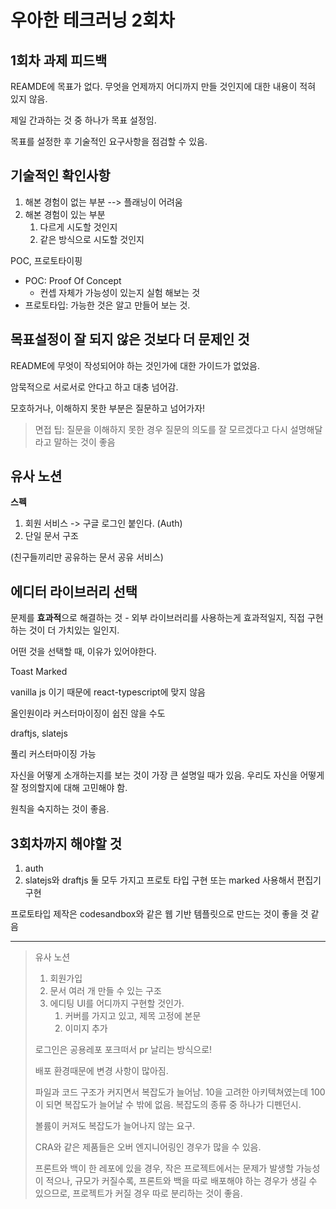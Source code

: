 # 우아한 테크러닝 2회차

## 1회차 과제 피드백

REAMDE에 목표가 없다. 무엇을 언제까지 어디까지 만들 것인지에 대한 내용이 적혀 있지 않음.

제일 간과하는 것 중 하나가 목표 설정임.

목표를 설정한 후 기술적인 요구사항을 점검할 수 있음.



## 기술적인 확인사항

1. 해본 경험이 없는 부분 --> 플래닝이 어려움
2. 해본 경험이 있는 부분
   1. 다르게 시도할 것인지
   2. 같은 방식으로 시도할 것인지



POC, 프로토타이핑

* POC: Proof Of Concept
  * 컨셉 자체가 가능성이 있는지 실험 해보는 것
* 프로토타입: 가능한 것은 알고 만들어 보는 것.



## 목표설정이 잘 되지 않은 것보다 더 문제인 것

README에 무엇이 작성되어야 하는 것인가에 대한 가이드가 없었음.

암묵적으로 서로서로 안다고 하고 대충 넘어감. 

모호하거나, 이해하지 못한 부분은 질문하고 넘어가자!



> 면접 팁: 질문을 이해하지 못한 경우 질문의 의도를 잘 모르겠다고 다시 설명해달라고 말하는 것이 좋음



## 유사 노션

**스펙**

1. 회원 서비스 -> 구글 로그인 붙인다. (Auth)
2. 단일 문서 구조 

(친구들끼리만 공유하는 문서 공유 서비스)



## 에디터 라이브러리 선택

문제를 **효과적**으로 해결하는 것 - 외부 라이브러리를 사용하는게 효과적일지, 직접 구현하는 것이 더 가치있는 일인지.

어떤 것을 선택할 때, 이유가 있어야한다. 



Toast Marked

vanilla js 이기 때문에 react-typescript에 맞지 않음

올인원이라 커스터마이징이 쉽진 않을 수도



draftjs, slatejs

풀리 커스터마이징 가능



자신을 어떻게 소개하는지를 보는 것이 가장 큰 설명일 때가 있음. 우리도 자신을 어떻게 잘 정의할지에 대해 고민해야 함.

원칙을 숙지하는 것이 좋음.



## 3회차까지 해야할 것

1. auth
2. slatejs와 draftjs 둘 모두 가지고 프로토 타입 구현 또는 marked 사용해서 편집기 구현

프로토타입 제작은 codesandbox와 같은 웹 기반 템플릿으로 만드는 것이 좋을 것 같음



---

> 유사 노션
>
> 1. 회원가입
> 2. 문서 여러 개 만들 수 있는 구조
> 3. 에디팅 UI를 어디까지 구현할 것인가.
>    1. 커버를 가지고 있고, 제목 고정에 본문
>    2. 이미지 추가
>
> 
>
> 로그인은 공용레포 포크떠서 pr 날리는 방식으로!
>
> 
>
> 배포 환경때문에 변경 사항이 많아짐.
>
> 파일과 코드 구조가 커지면서 복잡도가 늘어남. 10을 고려한 아키텍쳐였는데 100이 되면 복잡도가 늘어날 수 밖에 없음. 복잡도의 종류 중 하나가 디펜던시. 
>
> 볼륨이 커져도 복잡도가 늘어나지 않는 요구.
>
> 
>
> CRA와 같은 제품들은 오버 엔지니어링인 경우가 많을 수 있음.
>
> 프론트와 백이 한 레포에 있을 경우, 작은 프로젝트에서는 문제가 발생할 가능성이 적으나, 규모가 커질수록, 프론트와 백을 따로 배포해야 하는 경우가 생길 수 있으므로, 프로젝트가 커질 경우 따로 분리하는 것이 좋음.

